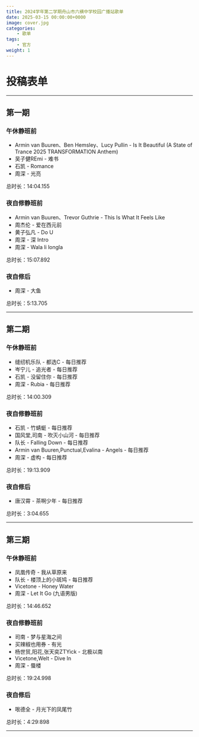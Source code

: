```yaml
---
title: 2024学年第二学期舟山市六横中学校园广播站歌单
date: 2025-03-15 00:00:00+0000
image: cover.jpg
categories:
    - 歌单
tags:
    - 官方
weight: 1
---
```


# 投稿表单

<script type='text/javascript' src='https://www.wjx.top/handler/jqemed.ashx?activity=wWnUmlc&width=760&source=iframe'></script>

---

## 第一期

### 午休静班前
- Armin van Buuren、Ben Hemsley、Lucy Pullin - Is It Beautiful (A State of Trance 2025 TRANSFORMATION Anthem)
- 吴子健REmi - 难书
- 石凯 - Romance
- 周深 - 光亮

总时长：14:04.155

### 夜自修静班前
- Armin van Buuren、Trevor Guthrie - This Is What It Feels Like
- 周杰伦 - 爱在西元前
- 黄子弘凡 - Do U
- 周深 - 深 Intro
- 周深 - Wala li longla

总时长：15:07.892

### 夜自修后
- 周深 - 大鱼

总时长：5:13.705

---

## 第二期

### 午休静班前
- 缝纫机乐队 - 都选C - 每日推荐
- 岑宁儿 - 追光者 - 每日推荐
- 石凯 - 没留住你 - 每日推荐
- 周深 - Rubia - 每日推荐

总时长：14:00.309

### 夜自修静班前
- 石凯 - 竹蜻蜓 - 每日推荐
- 国风堂,司南 - 吹灭小山河 - 每日推荐
- 队长 - Falling Down - 每日推荐
- Armin van Buuren,Punctual,Evalina - Angels - 每日推荐
- 周深 - 虚构 - 每日推荐

总时长：19:13.909

### 夜自修后
- 唐汉霄 - 茶啊少年 - 每日推荐

总时长：3:04.655

---

## 第三期

### 午休静班前
- 凤凰传奇 - 我从草原来
- 队长 - 楼顶上的小斑鸠 - 每日推荐
- Vicetone - Honey Water
- 周深 - Let It Go (九语男版)

总时长：14:46.652

### 夜自修静班前
- 司南 - 梦与星海之间
- 买辣椒也用券 - 有光
- 杨世贸,阳花,张天奕ZTYick - 北极以南
- Vicetone,Welt - Dive In
- 周深 - 蜃楼

总时长：19:24.998

### 夜自修后
- 哏德全 - 月光下的凤尾竹

总时长：4:29:898

---
